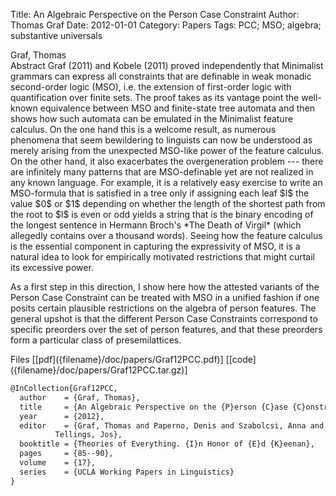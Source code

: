 Title: An Algebraic Perspective on the Person Case Constraint
Author: Thomas Graf
Date: 2012-01-01
Category: Papers
Tags: PCC; MSO; algebra; substantive universals

<div markdown class="authors">
Graf, Thomas
</div>

<div markdown class="abstract">
<span id="abstract-title">Abstract</span>
Graf (2011) and Kobele (2011)  proved independently that Minimalist grammars can express all constraints that are definable in weak monadic second-order logic (MSO), i.e. the extension of first-order logic with quantification over finite sets.
The proof takes as its vantage point the well-known equivalence between MSO and finite-state tree automata and then shows how such automata can be emulated in the Minimalist feature calculus.
On the one hand this is a welcome result, as numerous phenomena that seem bewildering to linguists can now be understood as merely arising from the unexpected MSO-like power of the feature calculus.
On the other hand, it also exacerbates the overgeneration problem --- there are infinitely many patterns that are MSO-definable yet are not realized in any known language.
For example, it is a relatively easy exercise to write an MSO-formula that is satisfied in a tree only if assigning each leaf $l$ the value $0$ or $1$ depending on whether the length of the shortest path from the root to $l$ is even or odd yields a string that is the binary encoding of the longest sentence in Hermann Broch's *The Death of Virgil* (which allegedly contains over a thousand words).
Seeing how the feature calculus is the essential component in capturing the expressivity of MSO, it is a natural idea to look for empirically motivated restrictions that might curtail its excessive power.

As a first step in this direction, I show here how the attested variants of the Person Case Constraint can be treated with MSO in a unified fashion if one posits certain plausible restrictions on the algebra of person features.
The general upshot is that the different Person Case Constraints correspond to specific preorders over the set of person features, and that these preorders form a particular class of presemilattices.
</div>

<div markdown class="files">
<span id="files-title">Files</span>
[[pdf]({filename}/doc/papers/Graf12PCC.pdf)]
[[code]({filename}/doc/papers/Graf12PCC.tar.gz)]
</div>

~~~latex
@InCollection{Graf12PCC,
  author	= {Graf, Thomas},
  title		= {An Algebraic Perspective on the {P}erson {C}ase {C}onstraint},
  year		= {2012},
  editor	= {Graf, Thomas and Paperno, Denis and Szabolcsi, Anna and
		  Tellings, Jos},
  booktitle	= {Theories of Everything. {I}n Honor of {E}d {K}eenan},
  pages		= {85--90},
  volume	= {17},
  series	= {UCLA Working Papers in Linguistics}
}
~~~
